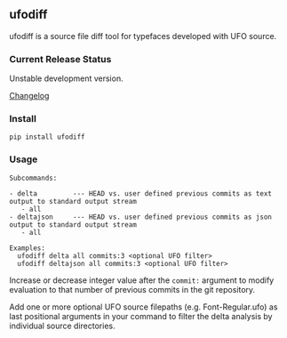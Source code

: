 ## ufodiff

ufodiff is a source file diff tool for typefaces developed with UFO source.

### Current Release Status

Unstable development version.

[Changelog](https://github.com/source-foundry/ufodiff/blob/master/CHANGELOG.md)

### Install

`pip install ufodiff`


### Usage

```
Subcommands:

- delta         --- HEAD vs. user defined previous commits as text output to standard output stream
   - all
- deltajson     --- HEAD vs. user defined previous commits as json output to standard output stream
   - all

Examples:
  ufodiff delta all commits:3 <optional UFO filter>
  ufodiff deltajson all commits:3 <optional UFO filter>
```

Increase or decrease integer value after the `commit:` argument to modify evaluation to that number of previous commits in the git repository.

Add one or more optional UFO source filepaths (e.g. Font-Regular.ufo) as last positional arguments in your command to filter the delta analysis by individual source directories.

